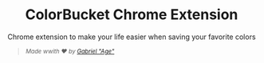 <h1 align="center" style="border:none;">
ColorBucket Chrome Extension
</h1>

<p align="center">
Chrome extension to make your life easier when saving your favorite colors
</p>

> <small>*Made wwith ❤️ by <a href="https://github.com/Agezao">Gabriel "Age"</a>*</small>

